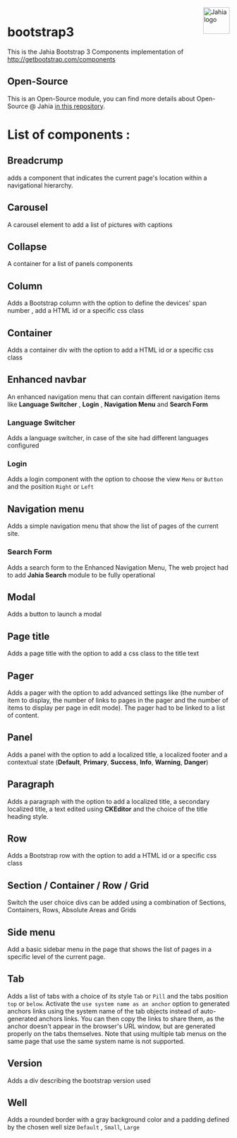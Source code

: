 <a href="https://www.jahia.com/">
    <img src="https://www.jahia.com/modules/jahiacom-templates/images/jahia-3x.png" alt="Jahia logo" title="Jahia" align="right" height="60" />
</a>

bootstrap3
=============

This is the Jahia Bootstrap 3 Components implementation of http://getbootstrap.com/components

## Open-Source

This is an Open-Source module, you can find more details about Open-Source @ Jahia [in this repository](https://github.com/Jahia/open-source).


# List of components : 
## Breadcrump
adds a component that indicates the current page's location within a navigational hierarchy.
## Carousel
A carousel element to add a list of pictures with captions
## Collapse
A container for a list of panels components
## Column
Adds a Bootstrap column with the option to define the devices' span number , add a HTML id or a specific css class
## Container
Adds a container div with the option to add a HTML id or a specific css class
## Enhanced navbar
An enhanced navigation menu that can contain different navigation items like **Language Switcher** , **Login** , 
**Navigation Menu** and **Search Form**
### Language Switcher
Adds a language switcher, in case of the site had different languages configured
### Login
Adds a login component with the option to choose the view `Menu` or `Button` and the position `Right` or `Left`

## Navigation menu
Adds a simple navigation menu that show the list of pages of the current site.

### Search Form
Adds a search form to the Enhanced Navigation Menu, The web project had to add **Jahia Search** module to be fully
operational

## Modal
Adds a button to launch a modal

## Page title
Adds a page title with the option to add a css class to the title text
## Pager
Adds a pager with the option to add advanced settings like (the number of item to display, the number of links to pages 
in the pager and the number of items to display per page in edit mode).
The pager had to be linked to a list of content.
## Panel
Adds a panel with the option to add a localized title, a localized footer and a contextual state (**Default**, 
**Primary**, **Success**, **Info**, **Warning**, **Danger**)
## Paragraph
Adds a paragraph with the option to add a localized title, a secondary localized title, a text edited using 
**CKEditor** and the choice of the title heading style.
## Row
Adds a Bootstrap row with the option to add a HTML id or a specific css class
## Section / Container / Row / Grid
Switch the user choice divs can be added using a combination  of Sections, Containers, Rows, Absolute Areas and Grids
## Side menu
Add a basic sidebar menu in the page that shows the list of pages in a specific level of the current page.
## Tab
Adds a list of tabs with a choice of its style `Tab` or `Pill` and the tabs position `top` or `below`.
Activate the `use system name as an anchor` option to generated anchors links using the system name of the tab objects 
instead of auto-generated anchors links. You can then copy the links to share them, as the anchor doesn't appear in the 
browser's URL window, but are generated properly on the tabs themselves. Note that using multiple tab menus on the same 
page that use the same system name is not supported.
## Version
Adds a div describing the bootstrap version used
## Well
Adds a rounded border with a gray background color and a padding defined by the chosen well size `Default` , `Small`, `Large`
